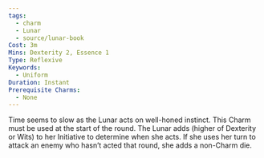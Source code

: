 ```yaml
---
tags:
  - charm
  - Lunar
  - source/lunar-book
Cost: 3m
Mins: Dexterity 2, Essence 1
Type: Reflexive
Keywords:
  - Uniform
Duration: Instant
Prerequisite Charms:
  - None
---
```

Time seems to slow as the Lunar acts on well-honed instinct. This Charm must be used at the start of the round. The Lunar adds (higher of Dexterity or Wits) to her Initiative to determine when she acts. If she uses her turn to attack an enemy who hasn’t acted that round, she adds a non-Charm die.